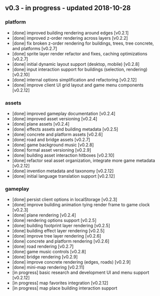 
## v0.3 - in progress - updated 2018-10-28
### platform
* [done] improved building rendering around edges [v0.2.1]
* [done] improved z-order rendering across layers [v0.2.2]
* [done] fix broken z-order rendering for buildings, trees, tree concrete, and platforms [v0.2.7]
* [done] sprite layer render refactor and fixes, caching optimizations [v0.2.7]
* [done] initial dynamic layout support (desktop, mobile) [v0.2.8]
* [done] input interaction support for buildings (selection, rendering) [v0.2.10]
* [done] internal options simplification and refactoring [v0.2.12]
* [done] improve client UI grid layout and game menu components [v0.2.12]

### assets
* [done] improved gameplay documentation [v0.2.4]
* [done] improved asset versioning [v0.2.4]
* [done] plane assets [v0.2.4]
* [done] effects assets and building metadata [v0.2.5]
* [done] concrete and platform assets [v0.2.6]
* [done] road and bridge assets [v0.2.7]
* [done] game background music [v0.2.8]
* [done] formal asset versioning [v0.2.9]
* [done] building asset interaction hitboxes [v0.2.10]
* [done] refactor seal asset organization, integrate more game metadata [v0.2.12]
* [done] invention metadata and taxonomy [v0.2.12]
* [done] initial language translation support [v0.2.12]

### gameplay
* [done] persist client options in localStorage [v0.2.3]
* [done] improve building animation tying render frame to game clock [v0.2.3]
* [done] plane rendering [v0.2.4]
* [done] rendering options support [v0.2.5]
* [done] building footprint layer rendering [v0.2.5]
* [done] building effect layer rendering [v0.2.5]
* [done] improve tree layer rendering [v0.2.6]
* [done] concrete and platform rendering [v0.2.6]
* [done] road rendering [v0.2.7]
* [done] game music controls [v0.2.8]
* [done] bridge rendering [v0.2.9]
* [done] improve concrete rendering (edges, roads) [v0.2.9]
* [done] mini-map rendering [v0.2.11]
* [in progress] basic research and development UI and menu support [v0.2.12]
* [in progress] map favorites integration [v0.2.12]
* [in progress] map place building interaction support
